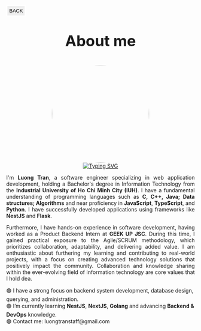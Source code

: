 <div><a href="/"><button style="border: solid white;padding: 5px 5px; border-radius: 2px">BACK</button></a>
</div>
<div align="center">
    <p style="font-size: 40px; font-weight: bolder">About me</p>
    <img style="border-radius: 50%" width="260px"
        src="https://media.licdn.com/dms/image/D5603AQHcVaanl35Xjg/profile-displayphoto-shrink_800_800/0/1694327418181?e=2147483647&v=beta&t=mgTu4qjjrMIONw3EgGArhsPinwkg5T_NM6vWdXIey00" />
    <div>
        <a href="https://git.io/typing-svg"><img src="https://readme-typing-svg.herokuapp.com?font=Arial&weight=900&pause=1000&color=15DBF7&center=true&vCenter=true&random=false&width=435&lines=Hey%2C+I'm+Luong+Tran+%F0%9F%98%8E;I+am+a+former+student+at+IUH+-+Vietnam+;I+am+pursuing+a+career+in+Software+Engineering;%F0%9F%92%ABLearn.+%F0%9F%92%BBWork.+%F0%9F%8C%B1Grow.;%F0%9F%A4%8DOpen+Source" alt="Typing SVG" /></a>
    </div>
    <div>
            <p align="justify">
            I'm <strong>Luong Tran</strong>, a software engineer specializing in web application development, holding a Bachelor's
            degree in Information Technology from the <strong>Industrial University of Ho Chi Minh City (IUH)</strong>. I have a
            fundamental understanding of programming languages such as <b>C, C++, Java; Data structures; Algorithms</b> and
            near proficiency in <b>JavaScript</b>, <b>TypeScript</b>, and <b>Python</b>. I have successfully developed applications using
            frameworks like <b>NestJS</b> and <b>Flask</b>.
            </p>
            <p align="justify">
                Furthermore, I have hands-on experience in software development, having worked as a Product Backend Intern
            at <strong>GEEK UP JSC</strong>. During this time, I gained practical exposure to the Agile/SCRUM methodology, which
            prioritizes collaboration, adaptability, and delivering added value. I am enthusiastic about furthering my
            learning and contributing to real-world projects, with a focus on creating advanced technology solutions
            that positively impact the community. Collaboration and knowledge sharing within the ever-evolving field of
            information technology are core values that I hold dea.
            </p>
    </div>
            <div align="left">
            🟢 I have a strong focus on backend system development, database design, querying, and administration. <br>
            🟢 I’m currently learning <b>NestJS</b>, <b>NextJS</b>, <b>Golang</b> and advancing <b>Backend & DevOps</b> knowledge. <br>
            🟢 Contact me: luongtranstaff@gmail.com 
            </div>
</div>